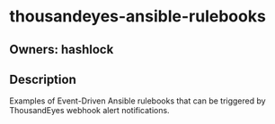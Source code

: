 # thousandeyes-ansible-rulebooks

## Owners: hashlock

## Description

Examples of Event-Driven Ansible rulebooks that can be triggered by ThousandEyes webhook alert notifications. 
